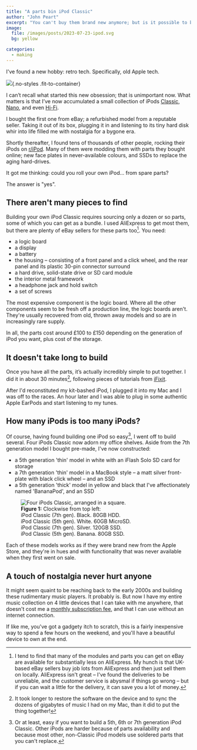 ```yaml
---
title: "A parts bin iPod Classic"
author: "John Peart"
excerpt: "You can't buy them brand new anymore; but is it possible to build an iPod Classic from the parts bin?"
image: 
  file: /images/posts/2023-07-23-ipod.svg
  bg: yellow

categories:
  - making
---
```



I've found a new hobby: retro tech. Specifically, old Apple tech.

![](/images/posts/2023-07-23-ipod.svg){.no-styles .fit-to-container}

I can’t recall what started this new obsession; that is unimportant now. What matters is that I’ve now accumulated a small collection of iPods [Classic](https://en.wikipedia.org/wiki/IPod_Classic), [Nano](https://en.wikipedia.org/wiki/IPod_Nano), and even [Hi-Fi](https://en.m.wikipedia.org/wiki/IPod_Hi-Fi).

I bought the first one from eBay; a refurbished model from a reputable seller. Taking it out of its box, plugging it in and listening to its tiny hard disk whir into life filled me with nostalgia for a bygone era. 

Shortly thereafter, I found tens of thousands of other people, rocking their iPods on [r/iPod](https://www.reddit.com/r/ipod/). Many of them were modding them with parts they bought online; new face plates in never-available colours, and SSDs to replace the aging hard-drives.

It got me thinking: could you roll your own iPod... from spare parts? 

The answer is "yes".

## There aren't many pieces to find

Building your own iPod Classic requires sourcing only a dozen or so parts, some of which you can get as a bundle. I used AliExpress to get most them, but there are plenty of eBay sellers for these parts too[^aliexpress]. You need:

- a logic board
- a display
- a battery
- the housing – consisting of a front panel and a click wheel, and the rear panel and its plastic 30-pin connector surround
- a hard drive, solid-state drive or SD card module
- the interior metal framework
- a headphone jack and hold switch
- a set of screws

The most expensive component is the logic board. Where all the other components seem to be fresh off a production line, the logic boards aren't. They're usually recovered from old, thrown away models and so are in increasingly rare supply. 

In all, the parts cost around £100 to £150 depending on the generation of iPod you want, plus cost of the storage.

## It doesn't take long to build

Once you have all the parts, it’s actually incredibly simple to put together. I did it in about 30 minutes[^time], following pieces of  tutorials from [iFixit](https://www.ifixit.com/Device/iPod_Classic).

After I'd reconstituted my kit-bashed iPod, I plugged it into my Mac and I was off to the races. An hour later and I was able to plug in some authentic Apple EarPods and start listening to my tunes.

[^time]: It took longer to restore the software on the device and to sync the dozens of gigabytes of music I had on my Mac, than it did to put the thing together!

## How many iPods is too many iPods?

Of course, having found building one iPod so easy[^easy], I went off to build several. Four iPods Classic now adorn my office shelves. Aside from the 7th generation model I bought pre-made, I've now constructed:

[^easy]: Or at least, easy if you want to build a 5th, 6th or 7th generation iPod Classic. Other iPods are harder because of parts availability and because most other, non-Classic iPod models use soldered parts that you can't replace.

- a 5th generation 'thin' model in white with an iFlash Solo SD card for storage
- a 7th generation 'thin' model in a MacBook style – a matt silver front-plate with black click wheel – and an SSD
- a 5th generation 'thick' model in yellow and black that I've affectionately named 'BananaPod', and an SSD 

<figure>
  <img src="/images/posts/2023-07-23-ipods-classic.jpg" alt="Four iPods Classic, arranged in a square.">
  <figcaption>
    <strong>Figure 1:</strong>
    Clockwise from top left:<br>
    iPod Classic (7th gen). Black. 80GB HDD.<br>
    iPod Classic (5th gen). White. 60GB MicroSD.<br>
    iPod Classic (7th gen). Silver. 120GB SSD.<br>
    iPod Classic (5th gen). Banana. 80GB SSD. 
  </figcaption>
</figure>

Each of these models works as if they were brand new from the Apple Store, and they're in hues and with functionality that was never available when they first went on sale.

## A touch of nostalgia never hurt anyone

It might seem quaint to be reaching back to the early 2000s and building these rudimentary music players. It probably is. But now I have my entire music collection on 4 little devices that I can take with me anywhere, that doesn't cost me a [monthly subscription fee](/2023/02/06/calculating-the-cost-of-subscriptions/), and that I can use without an internet connection.

If like me, you've got a gadgety itch to scratch, this is a fairly inexpensive way to spend a few hours on the weekend, and you'll have a beautiful device to own at the end.

[^aliexpress]: I tend to find that many of the modules and parts you can get on eBay are available for substantially less on AliExpress. My hunch is that UK-based eBay sellers buy job lots from AliExpress and then just sell them on locally. AliExpress isn't great – I've found the deliveries to be unreliable, and the customer service is abysmal if things go wrong – but if you can wait a little for the delivery, it can save you a lot of money.